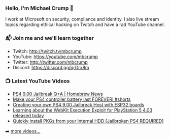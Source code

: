 ### Hello, I'm Michael Crump 👋

I work at Microsoft on security, compliance and identity. I also live stream topics regarding ethical hacking on Twitch and have a rad YouTube channel. 

### 📬 Join me and we'll learn together

- Twitch: http://twitch.tv/mbcrump
- YouTube: https://youtube.com/mbcrump
- Twitter: http://twitter.com/mbcrump
- Discord: https://discord.gg/qrGrx8m

### 📺 Latest YouTube Videos

<!-- YOUTUBE:START -->
- [PS4 9.00 Jailbreak Q+A | Homebrew News](https://www.youtube.com/watch?v=rivQ6NKD74c)
- [Make your PS4 controller battery last FOREVER! #shorts](https://www.youtube.com/watch?v=z39zKX9ZFRw)
- [Creating your own PS4 9.00 Jailbreak Host with ESP32 boards](https://www.youtube.com/watch?v=ZfU_1_iIBIA)
- [Learning about the WebKit Execution Exploit for PlayStation 5 4.03 released today](https://www.youtube.com/watch?v=UUN63tuxuew)
- [Quickly install PKGs from your Internal HDD [Jailbroken PS4 REQUIRED]](https://www.youtube.com/watch?v=12PumfZLzHg)
<!-- YOUTUBE:END -->

➡️ [more videos...](https://youtube.com/mbcrump)

